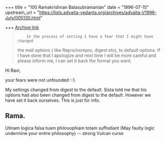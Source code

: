 +++
title = "100 Ramakrishnan Balasubramanian"
date = "1996-07-15"
upstream_url = "https://lists.advaita-vedanta.org/archives/advaita-l/1996-July/005130.html"

+++
[Archive link](https://lists.advaita-vedanta.org/archives/advaita-l/1996-July/005130.html)

>         In the process of setting I have a fear that I might have changed
> the mail options ( like Repro/norepro, digest etc), to default options.
> If I have done that I apologize and next time I will be more careful and
> please inform me, I can set it back the format you want.


Hi Ravi,

your fears were not unfounded :-).

My settings changed from digest to the default. Sista told me that his options
had also been changed from digest to the default. However we have set it back
ourselves. This is just for info.

Rama.
--
Utinam logica falsa tuam philosophiam totam suffodiant (May faulty logic
undermine your entire philosophy)           -- strong Vulcan curse

